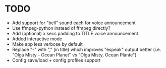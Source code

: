 TODO
====
 * Add support for "bell" sound each for voice announcement
 * Use ffmpeg-python instead of ffmpeg directly?
 * Add (optional) x secs padding to TITLE voice announcement
 * Added interactive mode
 * Make app less verbose by default
 * Replace "-" with "," (in title) which improves "espeak" output better (i.e. "Olga Misty - Ocean Planet" vs "Olga Misty, Ocean Plante")
 * Config save/load + config profiles support

